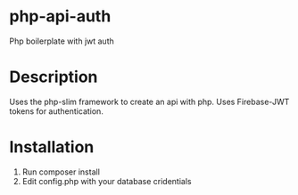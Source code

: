 # php-api-auth
Php boilerplate with jwt auth

# Description
Uses the php-slim framework to create an api with php. Uses Firebase-JWT tokens for authentication.

# Installation
1. Run composer install
2. Edit config.php with your database cridentials
